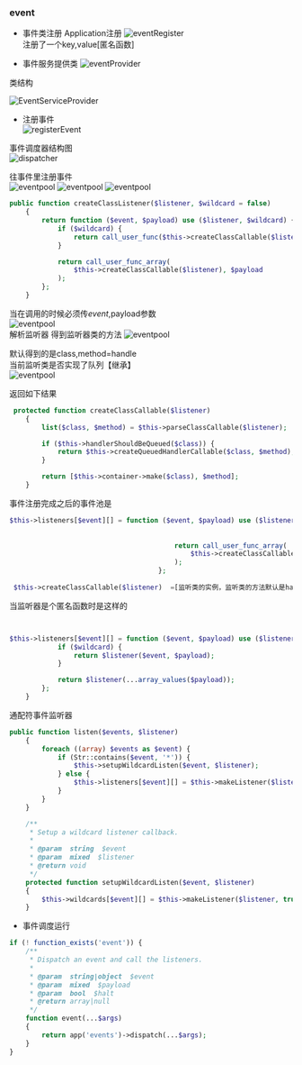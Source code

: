 ### event
- 事件类注册 
Application注册
![eventRegister](images/events/event1.png)  
注册了一个key,value[匿名函数] 

- 事件服务提供类
![eventProvider](images/events/event2.png)

类结构

![EventServiceProvider](images/events/EventServiceProvider.png)  

- 注册事件  
![registerEvent](images/events/event3.png)  

事件调度器结构图  
![dispatcher](images/events/Dispatcher.png)  

往事件里注册事件  
![eventpool](images/events/event4.png)
![eventpool](images/events/event5.png)
![eventpool](images/events/event6.png) 


```php 
public function createClassListener($listener, $wildcard = false)
    {
        return function ($event, $payload) use ($listener, $wildcard) {
            if ($wildcard) {
                return call_user_func($this->createClassCallable($listener), $event, $payload);
            }

            return call_user_func_array(
                $this->createClassCallable($listener), $payload
            );
        };
    }
```  

当在调用的时候必须传$event,$payload参数  
![eventpool](images/events/event7.png)   
解析监听器  得到监听器类的方法
![eventpool](images/events/event8.png)  

默认得到的是class,method=handle  
当前监听类是否实现了队列【继承】  
![eventpool](images/events/event9.png)   

返回如下结果  
```php  
 protected function createClassCallable($listener)
    {
        list($class, $method) = $this->parseClassCallable($listener);

        if ($this->handlerShouldBeQueued($class)) {
            return $this->createQueuedHandlerCallable($class, $method);
        }

        return [$this->container->make($class), $method];
    }
```  

事件注册完成之后的事件池是  
```php 
$this->listeners[$event][] = function ($event, $payload) use ($listener, $wildcard) {
                                      
                             
                                         return call_user_func_array(
                                             $this->createClassCallable($listener), $payload
                                         );
                                     };
                                     
 $this->createClassCallable($listener)  =[监听类的实例，监听类的方法默认是handle],$payload参数                                    
```  

当监听器是个匿名函数时是这样的  
```php  


$this->listeners[$event][] = function ($event, $payload) use ($listener, $wildcard) {
            if ($wildcard) {
                return $listener($event, $payload);
            }

            return $listener(...array_values($payload));
        };
    }
```   

通配符事件监听器  
```php  
public function listen($events, $listener)
    {
        foreach ((array) $events as $event) {
            if (Str::contains($event, '*')) {
                $this->setupWildcardListen($event, $listener);
            } else {
                $this->listeners[$event][] = $this->makeListener($listener);
            }
        }
    }

    /**
     * Setup a wildcard listener callback.
     *
     * @param  string  $event
     * @param  mixed  $listener
     * @return void
     */
    protected function setupWildcardListen($event, $listener)
    {
        $this->wildcards[$event][] = $this->makeListener($listener, true);
    }
```  

- 事件调度运行   
```php  
if (! function_exists('event')) {
    /**
     * Dispatch an event and call the listeners.
     *
     * @param  string|object  $event
     * @param  mixed  $payload
     * @param  bool  $halt
     * @return array|null
     */
    function event(...$args)
    {
        return app('events')->dispatch(...$args);
    }
}
```